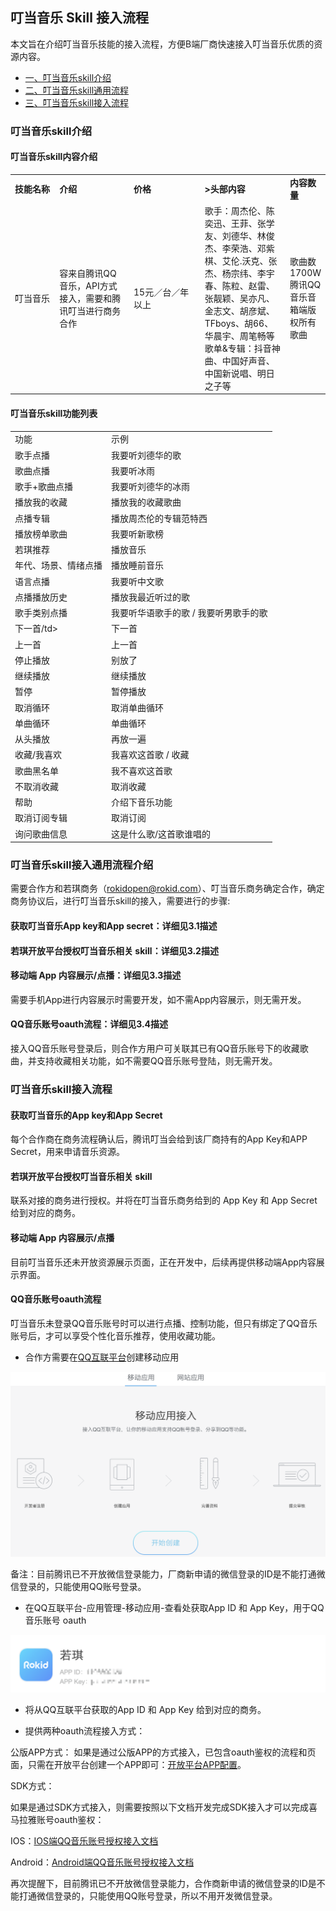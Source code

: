## 叮当音乐 Skill 接入流程

本文旨在介绍叮当音乐技能的接入流程，方便B端厂商快速接入叮当音乐优质的资源内容。

* [一、叮当音乐skill介绍](#一、叮当音乐skill介绍)
* [二、叮当音乐skill通用流程](#二、叮当音乐skill接入通用流程介绍)
* [三、叮当音乐skill接入流程](#三、叮当音乐skill接入流程)

  
### 叮当音乐skill介绍

#### 叮当音乐skill内容介绍

<table><tbody>
<tr style="font-weight:bold">  <td style="width: 100px">技能名称</td>  <td style="width: 180px">介绍</td>  <td style="width: 180px">价格</td> <td style="width: 180px">>头部内容</td><td>内容数量</td></tr>
<tr>  <td>叮当音乐</td>  <td>容来自腾讯QQ音乐，API方式接入，需要和腾讯叮当进行商务合作</td>  <td>15元／台／年以上</td> <td>歌手：周杰伦、陈奕迅、王菲、张学友、刘德华、林俊杰、李荣浩、邓紫棋、艾伦.沃克、张杰、杨宗纬、李宇春、陈粒、赵雷、张靓颖、吴亦凡、金志文、胡彦斌、TFboys、胡66、华晨宇、周笔畅等
歌单&专辑：抖音神曲、中国好声音、中国新说唱、明日之子等</td> <td>歌曲数1700W
腾讯QQ音乐音箱端版权所有歌曲</td> </tr>
</tbody></table>

#### 叮当音乐skill功能列表

<table>
    <tr>
        <td>功能</td> 
        <td>示例</td> 
   </tr>
    <tr>
        <td >歌手点播</td>    
        <td >我要听刘德华的歌</td>  
    </tr>
    <tr>
        <td >歌曲点播</td> 
        <td >我要听冰雨</td> 
    </tr>
     <tr>
        <td >歌手+歌曲点播</td> 
        <td >我要听刘德华的冰雨</td>  
    </tr>
     <tr>
        <td >播放我的收藏</td> 
        <td >播放我的收藏歌曲</td>
    </tr>
     <tr>
        <td >点播专辑</td> 
        <td >播放周杰伦的专辑范特西</td> 
    </tr>
     <tr>
        <td >播放榜单歌曲</td> 
        <td >我要听新歌榜</td> 
    </tr>
     <tr>
        <td >若琪推荐</td> 
        <td >播放音乐</td> 
    </tr>
     <tr>
        <td >年代、场景、情绪点播</td> 
        <td >播放睡前音乐</td> 
    </tr>
     <tr>
        <td >语言点播</td> 
        <td >我要听中文歌</td> 
    </tr>
     <tr>
        <td >点播播放历史</td> 
        <td >播放我最近听过的歌</td> 
    </tr>
     <tr>
        <td >歌手类别点播</td> 
        <td >我要听华语歌手的歌 / 我要听男歌手的歌</td> 
    </tr>
     <tr>
        <td >下一首/td> 
        <td >下一首</td> 
    </tr>
     <tr>
        <td >上一首</td> 
        <td >上一首</td> 
    </tr>
     <tr>
        <td >停止播放</td> 
        <td >别放了</td> 
    </tr>
     <tr>
        <td >继续播放</td> 
        <td >继续播放</td> 
    </tr>
     <tr>
        <td >暂停</td> 
        <td >暂停播放</td> 
    </tr>
     <tr>
        <td >取消循环</td> 
        <td >取消单曲循环</td> 
    </tr>
     <tr>
        <td >单曲循环</td> 
        <td >单曲循环</td> 
    </tr>
     <tr>
        <td >从头播放</td> 
        <td >再放一遍</td> 
    </tr>
     <tr>
        <td >收藏/我喜欢</td> 
        <td >我喜欢这首歌 / 收藏</td> 
    </tr>
    <tr>
        <td >歌曲黑名单</td>    
        <td >我不喜欢这首歌</td>  
    </tr>
    <tr>
        <td >不取消收藏</td> 
        <td >取消收藏</td>  
    </tr>
     <tr>
        <td >帮助</td>    
        <td >介绍下音乐功能</td>  
    </tr>
     <tr>
        <td >取消订阅专辑</td> 
        <td >取消订阅</td> 
    </tr>
     <tr>
        <td >询问歌曲信息</td> 
        <td >这是什么歌/这首歌谁唱的</td> 
    </tr>
</table>

### 叮当音乐skill接入通用流程介绍

需要合作方和若琪商务（rokidopen@rokid.com）、叮当音乐商务确定合作，确定商务协议后，进行叮当音乐skill的接入，需要进行的步骤: 

#### 获取叮当音乐App key和App secret：详细见3.1描述 

#### 若琪开放平台授权叮当音乐相关 skill：详细见3.2描述   

#### 移动端 App 内容展示/点播：详细见3.3描述  

需要手机App进行内容展示时需要开发，如不需App内容展示，则无需开发。

#### QQ音乐账号oauth流程：详细见3.4描述    

接入QQ音乐账号登录后，则合作方用户可关联其已有QQ音乐账号下的收藏歌曲，并支持收藏相关功能，如不需要QQ音乐账号登陆，则无需开发。


### 叮当音乐skill接入流程

#### 获取叮当音乐的App key和App Secret

每个合作商在商务流程确认后，腾讯叮当会给到该厂商持有的App Key和APP Secret，用来申请音乐资源。

#### 若琪开放平台授权叮当音乐相关 skill

联系对接的商务进行授权。并将在叮当音乐商务给到的 App Key 和 App Secret 给到对应的商务。

#### 移动端 App 内容展示/点播

目前叮当音乐还未开放资源展示页面，正在开发中，后续再提供移动端App内容展示界面。

#### QQ音乐账号oauth流程

叮当音乐未登录QQ音乐账号时可以进行点播、控制功能，但只有绑定了QQ音乐账号后，才可以享受个性化音乐推荐，使用收藏功能。

- 合作方需要在[QQ互联平台](https://connect.qq.com/index.html)创建移动应用

![](images/mobileapp.png)

备注：目前腾讯已不开放微信登录能力，厂商新申请的微信登录的ID是不能打通微信登录的，只能使用QQ账号登录。

- 在QQ互联平台-应用管理-移动应用-查看处获取App ID 和 App Key，用于QQ音乐账号 oauth

![](images/image.png)

- 将从QQ互联平台获取的App ID 和 App Key 给到对应的商务。

- 提供两种oauth流程接入方式：

公版APP方式：
如果是通过公版APP的方式接入，已包含oauth鉴权的流程和页面，只需在开放平台创建一个APP即可：[开放平台APP配置](https://account.rokid.com/account.html#/login?redirect=https%3A%2F%2Fdeveloper.rokid.com%2Fvoice%2F%23%2Fproduct%2Fcreate%2Flist)。
 
SDK方式：

如果是通过SDK方式接入，则需要按照以下文档开发完成SDK接入才可以完成喜马拉雅账号oauth鉴权：

IOS：[IOS端QQ音乐账号授权接入文档](https://rokid.github.io/mobile-sdk-ios-docs/res/skill/media_thrid_qq.html)

Android：[Android端QQ音乐账号授权接入文档](https://rokid.github.io/mobile-sdk-android-docs/res/skill/media_thrid_qq.html)

再次提醒下，目前腾讯已不开放微信登录能力，合作商新申请的微信登录的ID是不能打通微信登录的，只能使用QQ账号登录，所以不用开发微信登录。


 

